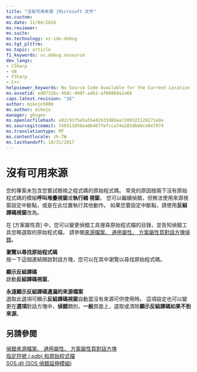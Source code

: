 ```yaml
---
title: "沒有可用來源 |Microsoft 文件"
ms.custom: 
ms.date: 11/04/2016
ms.reviewer: 
ms.suite: 
ms.technology: vs-ide-debug
ms.tgt_pltfrm: 
ms.topic: article
f1_keywords: vs.debug.nosource
dev_langs:
- CSharp
- VB
- FSharp
- C++
helpviewer_keywords: No Source Code Available for the Current Location dialog box
ms.assetid: ed0732bc-4b8c-490f-adb1-af06869a2a6b
caps.latest.revision: "16"
author: mikejo5000
ms.author: mikejo
manager: ghogen
ms.openlocfilehash: e02c91f5e5a55e82633d89aa7209321126271e8e
ms.sourcegitcommit: f40311056ea0b4677efcca74a285dbb0ce0e7974
ms.translationtype: MT
ms.contentlocale: zh-TW
ms.lasthandoff: 10/31/2017
---
```

# <a name="no-source-available"></a>沒有可用來源
您的專案未包含您嘗試檢視之程式碼的原始程式碼。 常見的原因按兩下沒有原始程式碼的模組**呼叫堆疊視窗**或**執行緒 視窗**。 您可以繼續偵錯，但無法使用來源視窗設定中斷點，或是在此位置執行其他動作。 如果您要設定中斷點，請使用**反組譯碼視窗**改為。  
  
 在 [方案屬性頁] 中，您可以變更偵錯工具搜尋原始程式檔的目錄，並告知偵錯工具忽略選取的原始程式檔。 請參閱[來源檔案、 通用屬性、 方案屬性頁對話方塊偵錯](../debugger/debug-source-files-common-properties-solution-property-pages-dialog-box.md)。  
  
 **瀏覽以尋找原始程式碼**  
 按一下這個連結開啟對話方塊，您可以在其中瀏覽以尋找原始程式碼。  
  
 **顯示反組譯碼**  
 啟動**反組譯碼視窗**。  
  
 **永遠顯示反組譯碼遺漏的來源檔案**  
 選取此選項可顯示**反組譯碼視窗**自動當沒有來源可供使用時。 這項設定也可以變更在**選項**對話方塊中，**偵錯**類別，**一般**頁面上，選取或清除**顯示反組譯碼如果不到來源**。  
  
## <a name="see-also"></a>另請參閱  
 [偵錯來源檔案、 通用屬性、 方案屬性頁對話方塊](../debugger/debug-source-files-common-properties-solution-property-pages-dialog-box.md)   
 [指定符號 (.pdb) 和原始程式檔](../debugger/specify-symbol-dot-pdb-and-source-files-in-the-visual-studio-debugger.md)   
 [SOS.dll (SOS 偵錯延伸模組)](/dotnet/framework/tools/sos-dll-sos-debugging-extension)